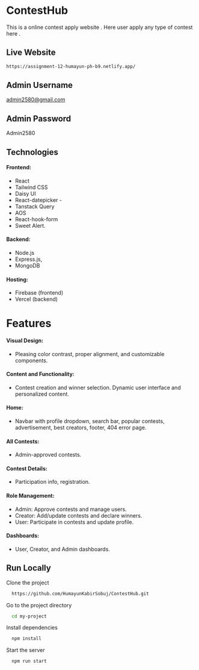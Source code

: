 

# ContestHub
 
This is a online contest apply website . Here user apply any type of contest here .




## Live Website



```bash
https://assignment-12-humayun-ph-b9.netlify.app/
```


## Admin Username

admin2580@gmail.com

## Admin Password

Admin2580



## Technologies
#### Frontend:

- React
- Tailwind CSS 
- Daisy UI 
- React-datepicker -
- Tanstack Query
-  AOS 
- React-hook-form 
- Sweet Alert.
#### Backend:

- Node.js 
- Express.js, 
- MongoDB

#### Hosting:

- Firebase (frontend) 
- Vercel (backend)



# Features
#### Visual Design:

- Pleasing color contrast, proper alignment, and customizable components.
#### Content and Functionality:

- Contest creation and winner selection. Dynamic user interface and personalized content.


#### Home: 
- Navbar with profile dropdown, search bar, popular contests, advertisement, best creators, footer, 404 error page.

#### All Contests: 
- Admin-approved contests.
#### Contest Details: 
- Participation info, registration.
#### Role Management:

- Admin: Approve contests and manage users.
- Creator: Add/update contests and declare winners.
- User: Participate in contests and update profile.
#### Dashboards:

- User, Creator, and Admin dashboards.



## Run Locally

Clone the project

```bash
  https://github.com/HumayunKabirSobuj/ContestHub.git
```

Go to the project directory

```bash
  cd my-project
```

Install dependencies

```bash
  npm install
```

Start the server

```bash
  npm run start
```

